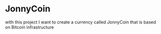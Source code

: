 # JonnyCoin

with this project I want to create a currency called JonnyCoin that is based on Bitcoin infrastructure